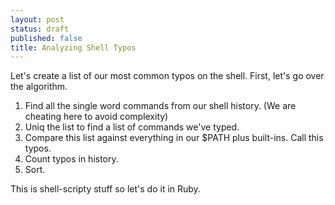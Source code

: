 ```yaml
---
layout: post
status: draft
published: false
title: Analyzing Shell Typos
---
```

Let's create a list of our most common typos on the shell.  First, let's
go over the algorithm.

1. Find all the single word commands from our shell history.  (We are cheating here to avoid complexity)
1. Uniq the list to find a list of commands we've typed.
1. Compare this list against everything in our $PATH plus built-ins.  Call this typos.
1. Count typos in history.
1. Sort.

This is shell-scripty stuff so let's do it in Ruby.
